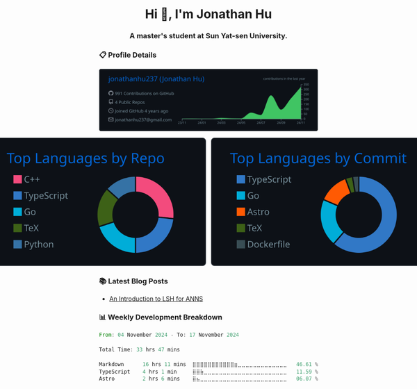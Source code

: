 <h1 align="center">Hi 👋, I'm Jonathan Hu</h1>
<h3 align="center">A master's student at Sun Yat-sen University.</h3>

<h3> 📋 Profile Details </h3>

<p style="display: flex; flex-direction: column; align-items: center;">
  <img src="https://raw.githubusercontent.com/jonathanhu237/jonathanhu237/main/profile-summary-card-output/github_dark/0-profile-details.svg" alt="Description">
  <div style="display: flex; justify-content: center; gap: 10px;">
    <img src="https://raw.githubusercontent.com/jonathanhu237/jonathanhu237/main/profile-summary-card-output/github_dark/1-repos-per-language.svg" alt="Description">
    <img src="https://raw.githubusercontent.com/jonathanhu237/jonathanhu237/main/profile-summary-card-output/github_dark/2-most-commit-language.svg" alt="Description">
  </div>
</p>



<h3> 📚 Latest Blog Posts </h3> 

<!-- BLOG-POST-LIST:START -->
- [An Introduction to LSH for ANNS](https://jonathanhu.tech/2024/11/18/an-introduction-to-lsh-for-anns/post/)
<!-- BLOG-POST-LIST:END -->

<h3> 📊 Weekly Development Breakdown </h3>

<!--START_SECTION:waka-->

```rust
From: 04 November 2024 - To: 17 November 2024

Total Time: 33 hrs 47 mins

Markdown      16 hrs 11 mins  ⣿⣿⣿⣿⣿⣿⣿⣿⣿⣿⣿⣶⣀⣀⣀⣀⣀⣀⣀⣀⣀⣀⣀⣀⣀   46.61 %
TypeScript    4 hrs 1 min     ⣿⣿⣷⣀⣀⣀⣀⣀⣀⣀⣀⣀⣀⣀⣀⣀⣀⣀⣀⣀⣀⣀⣀⣀⣀   11.59 %
Astro         2 hrs 6 mins    ⣿⣦⣀⣀⣀⣀⣀⣀⣀⣀⣀⣀⣀⣀⣀⣀⣀⣀⣀⣀⣀⣀⣀⣀⣀   06.07 %
```

<!--END_SECTION:waka-->
